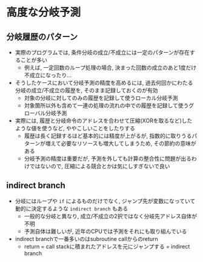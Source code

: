 # 高度な分岐予測

## 分岐履歴のパターン
* 実際のプログラムでは, 条件分岐の成立/不成立には一定のパターンが存在することが多い
  * 例えば, 一定回数のループ処理の場合, 決まった回数の成立のあと1度だけ不成立になったり…
* そうしたケースにおいて分岐予測の精度を高めるには, 過去何回かにわたる分岐の成立/不成立の履歴を, そのまま記録しておくのが有効
  * 対象の分岐に対してのみの履歴を記録して使うローカル分岐予測
  * 対象箇所以外も含めて一連の処理の流れの中での履歴を記録して使うグローバル分岐予測
* 実際には, 履歴と分岐命令のアドレスを合わせて圧縮(XORを取るなど)したような値を使うなど, ややこしいことをしたりする
  * 履歴は長く記録するほど基本的には精度が上がるが, 指数的に取りうるパターンが増えて必要なリソースも増大してしまうため, その節約の意味がある
  * 分岐予測の精度は重要だが, 予測を外しても計算の整合性に問題が出るわけではないので, 圧縮による競合とかは気にしすぎないで良い

## indirect branch
* 分岐にはループや `if` によるものだけでなく, ジャンプ先が変数になっていて動的に決定するような `indirect branch` もある
  * 一般的な分岐と異なり, 成立/不成立の2択ではなく分岐先アドレス自体が不明
  * 予測自体は難しいが, 近年のCPUでは予測をそれにも取り組んでいる
* indirect branchで一番多いのはsubroutine callからのreturn
  * return = call stackに積まれたアドレスを元にジャンプする = indirect branch
